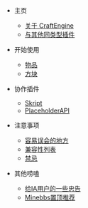 * 主页
	- [关于 CraftEngine](README.md)
	- [与其他同类型插件](docs/about/compare.md)

* 开始使用
   - [物品](docs/tutorial/item/README.md)
   - [方块](docs/tutorial/block/README.md)

* 协作插件
   - [Skript](docs/cooperation_plugins/skript.md)
   - [PlaceholderAPI](docs/cooperation_plugins/PlaceholderAPI.md)

* 注意事项
   - [容易误会的地方](docs/precautions/correct.md)
	- [兼容性列表](docs/precautions/compatibility_plugin.md)
	- [禁忌](docs/precautions/Taboo.md)

* 其他唠嗑
   - [给IA用户的一些忠告](docs/other/sbia.md)
   - [Minebbs置顶推荐](docs/other/minebbs.md)